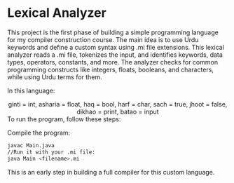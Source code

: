 # Lexical Analyzer
This project is the first phase of building a simple programming language for my compiler construction course. The main idea is to use Urdu keywords and define a custom syntax using .mi file extensions. This lexical analyzer reads a .mi file, tokenizes the input, and identifies keywords, data types, operators, constants, and more. The analyzer checks for common programming constructs like integers, floats, booleans, and characters, while using Urdu terms for them.

In this language:

<center>ginti = int,
asharia = float,
haq = bool,
harf = char,
sach = true,
jhoot = false,
dikhao = print,
batao = input </center>
To run the program, follow these steps:

Compile the program:
```bash
javac Main.java
//Run it with your .mi file:
java Main <filename>.mi
```
This is an early step in building a full compiler for this custom language.

